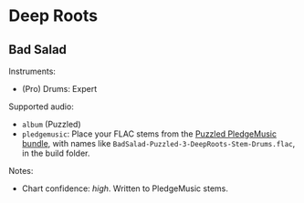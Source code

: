 # Deep Roots

## Bad Salad

Instruments:

  * (Pro) Drums: Expert

Supported audio:

  * `album` (Puzzled)
  * `pledgemusic`: Place your FLAC stems from the 
    [Puzzled PledgeMusic bundle](http://www.pledgemusic.com/projects/badsalad2013),
    with names like `BadSalad-Puzzled-3-DeepRoots-Stem-Drums.flac`,
    in the build folder.

Notes:

  * Chart confidence: *high*. Written to PledgeMusic stems.
